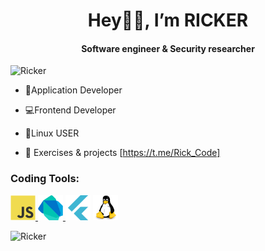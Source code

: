 <h1 align="center">Hey👋🏻, I’m RICKER</h1>
<h4 align="center">Software engineer & Security researcher</h3>
<p align="left">
<img src="https://github-profile-trophy.vercel.app/?username=drary00&theme=radical" alt="Ricker">
</p>

- 📱Application Developer

- 💻Frontend Developer

- 🐧Linux USER

- 📩 Exercises & projects [https://t.me/Rick_Code]

<h3>Coding Tools:</h3>
<p align="left">

<a href="https://www.javascript.com/" target="_blank" rel="noreferrer">
<img src="https://raw.githubusercontent.com/devicons/devicon/master/icons/javascript/javascript-original.svg" alt="Javascript" width="40" height="40">
</a>

<a href="https://www.dart.dev" target="_blank" rel="noreferrer">
<img src="https://raw.githubusercontent.com/devicons/devicon/master/icons/dart/dart-original.svg" alt="dart" width="40" height="40">
</a>

<a herf="https://www.flutter.dev" target="_blank" rel="noreferrer">
<img src="https://raw.githubusercontent.com/devicons/devicon/master/icons/flutter/flutter-plain.svg" alt="flutter" width="40" height="40">
</a>

<a herf="https://www.linux.org/" target="_blank" rel="neroferrer">
<img src="https://raw.githubusercontent.com/devicons/devicon/master/icons/linux/linux-original.svg" alt="Linux" width="40" height="40">
</a>

</p>
<p>
<img align="left" src="https://github-readme-stats.vercel.app/api?username=DrAry00&show_icons=true&theme=dark" alt="Ricker">
</p>
